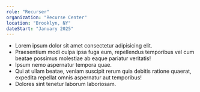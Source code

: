 ```yaml
---
role: "Recurser"
organization: "Recurse Center"
location: "Brooklyn, NY"
dateStart: "January 2025"
---
```


- Lorem ipsum dolor sit amet consectetur adipisicing elit.
- Praesentium modi culpa ipsa fuga eum, repellendus temporibus vel cum beatae possimus molestiae ab eaque pariatur veritatis!
- Ipsum nemo aspernatur tempora quae.
- Qui at ullam beatae, veniam suscipit rerum quia debitis ratione quaerat, expedita repellat omnis aspernatur aut temporibus!
- Dolores sint tenetur laborum laboriosam.
